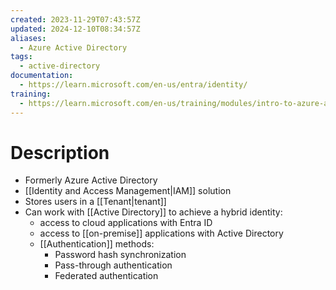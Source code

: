 ```yaml
---
created: 2023-11-29T07:43:57Z
updated: 2024-12-10T08:34:57Z
aliases:
  - Azure Active Directory
tags:
  - active-directory
documentation:
  - https://learn.microsoft.com/en-us/entra/identity/
training:
  - https://learn.microsoft.com/en-us/training/modules/intro-to-azure-ad/
---
```

# Description
- Formerly Azure Active Directory
- [[Identity and Access Management|IAM]] solution
- Stores users in a [[Tenant|tenant]]
- Can work with [[Active Directory]] to achieve a hybrid identity:
	- access to cloud applications with Entra ID
	- access to [[on-premise]] applications with Active Directory
	- [[Authentication]] methods:
		- Password hash synchronization
		- Pass-through authentication
		- Federated authentication